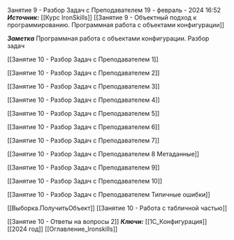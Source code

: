 
Занятие 9 - Разбор Задач с Преподавателем
 19 - февраль - 2024  16:52 
***Источник:***  [[Курс IronSkills]] [[Занятие 9 - Объектный подход к программированию. Программная работа с объектами конфигурации]]

***Заметка*** 
  Программная работа с объектами конфигурации. Разбор задач
  
[[Занятие 10 -  Разбор Задач с Преподавателем  1]]

[[Занятие 10  -  Разбор Задач с Преподавателем  2]]

[[Занятие 10  -  Разбор Задач с Преподавателем  3]]

[[Занятие 10  -  Разбор Задач с Преподавателем  4]]

[[Занятие 10  -  Разбор Задач с Преподавателем  5]]

[[Занятие 10  -  Разбор Задач с Преподавателем  6]]

[[Занятие 10  -  Разбор Задач с Преподавателем  7]]

[[Занятие 10  -  Разбор Задач с Преподавателем  8 Метаданные]]

[[Занятие 10  -  Разбор Задач с Преподавателем  9]]

[[Занятие 10  -  Разбор Задач с Преподавателем  10]]

[[Занятие 10  - Разбор Задач с Преподавателем Типичные ошибки]]

[[Выборка.ПолучитьОбъект]]
[[Занятие 10 - Работа с табличной частью]]

[[Занятие 10 - Ответы на вопросы 2]]
***Ключи:*** [[1С_Конфигурация]] [[2024 год]]   [[Оглавление_Ironskills]]
